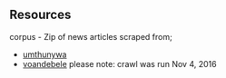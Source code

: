 ## Resources 

corpus - Zip of news articles scraped from;
- [umthunywa](https://www.umthunywa.co.zw/)
- [voandebele](https://voandebele.com)
please note: crawl was run Nov 4, 2016
